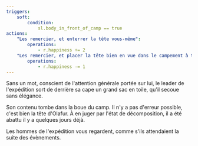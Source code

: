 ```yaml
---
triggers:
    soft:
        condition:
            sl.body_in_front_of_camp == true
actions:
    "Les remercier, et enterrer la tête vous-même":
        operations:
            - r.happiness += 2
    "Les remercier, et placer la tête bien en vue dans le campement à titre d'exemple":
        operations:
            - r.happiness -= 1
---
```


Sans un mot, conscient de l'attention générale portée sur lui, le leader de l'expédition sort de derrière sa cape un grand sac en toile, qu'il secoue sans élégance.

Son contenu tombe dans la boue du camp.
Il n'y a pas d'erreur possible, c'est bien la tête d'Olafur. À en juger par l'état de décomposition, il a été abattu il y a quelques jours déjà.

Les hommes de l'expédition vous regardent, comme s'ils attendaient la suite des évènements.
